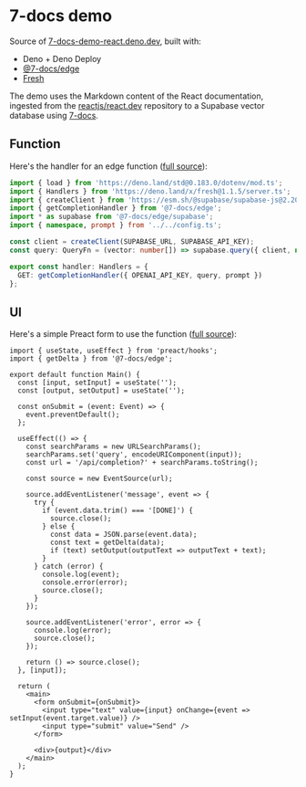 # 7-docs demo

Source of [7-docs-demo-react.deno.dev](https://7-docs-demo-react.deno.dev), built with:

- Deno + Deno Deploy
- [@7-docs/edge](https://www.npmjs.com/package/@7-docs/edge)
- [Fresh](https://fresh.deno.dev)

The demo uses the Markdown content of the React documentation, ingested from the
[reactjs/react.dev](https://github.com/reactjs/react.dev/tree/main/src/content) repository to a Supabase vector database
using [7-docs](https://github.com/7-docs/7-docs).

## Function

Here's the handler for an edge function ([full source](./routes/api//completion.ts)):

```ts
import { load } from 'https://deno.land/std@0.183.0/dotenv/mod.ts';
import { Handlers } from 'https://deno.land/x/fresh@1.1.5/server.ts';
import { createClient } from 'https://esm.sh/@supabase/supabase-js@2.20.0';
import { getCompletionHandler } from '@7-docs/edge';
import * as supabase from '@7-docs/edge/supabase';
import { namespace, prompt } from '../../config.ts';

const client = createClient(SUPABASE_URL, SUPABASE_API_KEY);
const query: QueryFn = (vector: number[]) => supabase.query({ client, namespace, vector });

export const handler: Handlers = {
  GET: getCompletionHandler({ OPENAI_API_KEY, query, prompt })
};
```

## UI

Here's a simple Preact form to use the function ([full source](./islands/Main.tsx)):

```tsx
import { useState, useEffect } from 'preact/hooks';
import { getDelta } from '@7-docs/edge';

export default function Main() {
  const [input, setInput] = useState('');
  const [output, setOutput] = useState('');

  const onSubmit = (event: Event) => {
    event.preventDefault();
  };

  useEffect(() => {
    const searchParams = new URLSearchParams();
    searchParams.set('query', encodeURIComponent(input));
    const url = '/api/completion?' + searchParams.toString();

    const source = new EventSource(url);

    source.addEventListener('message', event => {
      try {
        if (event.data.trim() === '[DONE]') {
          source.close();
        } else {
          const data = JSON.parse(event.data);
          const text = getDelta(data);
          if (text) setOutput(outputText => outputText + text);
        }
      } catch (error) {
        console.log(event);
        console.error(error);
        source.close();
      }
    });

    source.addEventListener('error', error => {
      console.log(error);
      source.close();
    });

    return () => source.close();
  }, [input]);

  return (
    <main>
      <form onSubmit={onSubmit}>
        <input type="text" value={input} onChange={event => setInput(event.target.value)} />
        <input type="submit" value="Send" />
      </form>

      <div>{output}</div>
    </main>
  );
}
```
